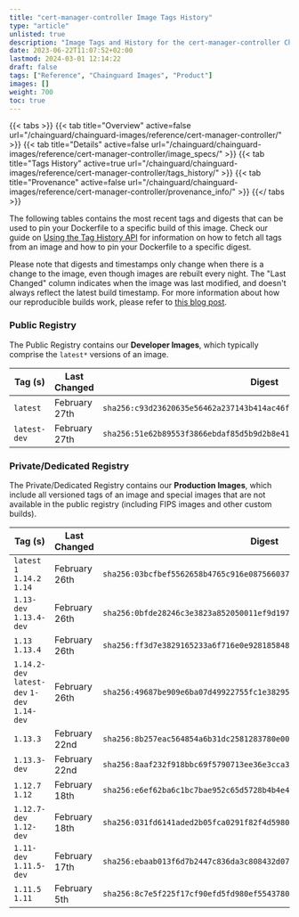 ```yaml
---
title: "cert-manager-controller Image Tags History"
type: "article"
unlisted: true
description: "Image Tags and History for the cert-manager-controller Chainguard Image"
date: 2023-06-22T11:07:52+02:00
lastmod: 2024-03-01 12:14:22
draft: false
tags: ["Reference", "Chainguard Images", "Product"]
images: []
weight: 700
toc: true
---
```


{{< tabs >}}
{{< tab title="Overview" active=false url="/chainguard/chainguard-images/reference/cert-manager-controller/" >}}
{{< tab title="Details" active=false url="/chainguard/chainguard-images/reference/cert-manager-controller/image_specs/" >}}
{{< tab title="Tags History" active=true url="/chainguard/chainguard-images/reference/cert-manager-controller/tags_history/" >}}
{{< tab title="Provenance" active=false url="/chainguard/chainguard-images/reference/cert-manager-controller/provenance_info/" >}}
{{</ tabs >}}

The following tables contains the most recent tags and digests that can be used to pin your Dockerfile to a specific build of this image. Check our guide on [Using the Tag History API](/chainguard/chainguard-images/using-the-tag-history-api/) for information on how to fetch all tags from an image and how to pin your Dockerfile to a specific digest.

Please note that digests and timestamps only change when there is a change to the image, even though images are rebuilt every night. The "Last Changed" column indicates when the image was last modified, and doesn't always reflect the latest build timestamp. For more information about how our reproducible builds work, please refer to [this blog post](https://www.chainguard.dev/unchained/reproducing-chainguards-reproducible-image-builds).

### Public Registry
The Public Registry contains our **Developer Images**, which typically comprise the `latest*` versions of an image.

| Tag (s)       | Last Changed  | Digest                                                                    |
|---------------|---------------|---------------------------------------------------------------------------|
|  `latest`     | February 27th | `sha256:c93d23620635e56462a237143b414ac46f6cdafef78233c448e647c892cf4537` |
|  `latest-dev` | February 27th | `sha256:51e62b89553f3866ebdaf85d5b9d2b8e414a599c1c7940afeaae6d28d8084336` |


### Private/Dedicated Registry
The Private/Dedicated Registry contains our **Production Images**, which include all versioned tags of an image and special images that are not available in the public registry (including FIPS images and other custom builds).

| Tag (s)                                       | Last Changed  | Digest                                                                    |
|-----------------------------------------------|---------------|---------------------------------------------------------------------------|
|  `latest` `1` `1.14.2` `1.14`                 | February 26th | `sha256:03bcfbef5562658b4765c916e087566037536dd453cb2fff2e534fa504186744` |
|  `1.13-dev` `1.13.4-dev`                      | February 26th | `sha256:0bfde28246c3e3823a852050011ef9d197aa20c69d653ca231aab55f09aca311` |
|  `1.13` `1.13.4`                              | February 26th | `sha256:ff3d7e3829165233a6f716e0e928185848fc2dc913cc61834e246f7943ae04fb` |
|  `1.14.2-dev` `latest-dev` `1-dev` `1.14-dev` | February 26th | `sha256:49687be909e6ba07d49922755fc1e382958d16146842222e6d7d319539552fc9` |
|  `1.13.3`                                     | February 22nd | `sha256:8b257eac564854a6b31dc2581283780e005d0c528483b3018c1a4bf03b344b57` |
|  `1.13.3-dev`                                 | February 22nd | `sha256:8aaf232f918bbc69f5790713ee36e3cca334c236c3a2aec39daee9a6ed756be7` |
|  `1.12.7` `1.12`                              | February 18th | `sha256:e6ef62ba6c1bc7bae952c65d5728b4b4e48ab0ccaa8daf4cc3766ae632488e6a` |
|  `1.12.7-dev` `1.12-dev`                      | February 18th | `sha256:031fd6141aded2b05fca0291f82f4d5980eb26e83c3d21afbf4067b9f4ff74e8` |
|  `1.11-dev` `1.11.5-dev`                      | February 17th | `sha256:ebaab013f6d7b2447c836da3c808432d07f5a13b93db3103247d85f5d356ff2c` |
|  `1.11.5` `1.11`                              | February 5th  | `sha256:8c7e5f225f17cf90efd5fd980ef5543780f2340d173ce91dabaa3644e11a8aed` |

